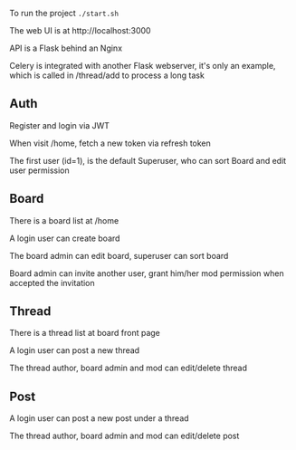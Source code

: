 To run the project `./start.sh`

The web UI is at http://localhost:3000

API is a Flask behind an Nginx

Celery is integrated with another Flask webserver, it's only an example, which is called in /thread/add to process a long task

## Auth 

Register and login via JWT

When visit /home, fetch a new token via refresh token

The first user (id=1), is the default Superuser, who can sort Board and edit user permission
## Board

There is a board list at /home

A login user can create board

The board admin can edit board, superuser can sort board

Board admin can invite another user, grant him/her mod permission when accepted the invitation

## Thread

There is a thread list at board front page

A login user can post a new thread

The thread author, board admin and mod can edit/delete thread

## Post

A login user can post a new post under a thread

The thread author, board admin and mod can edit/delete post
